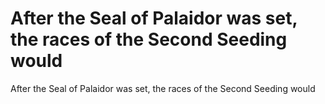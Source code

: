 # After the Seal of Palaidor was set, the races of the Second Seeding would

After the Seal of Palaidor was set, the races of the Second Seeding would